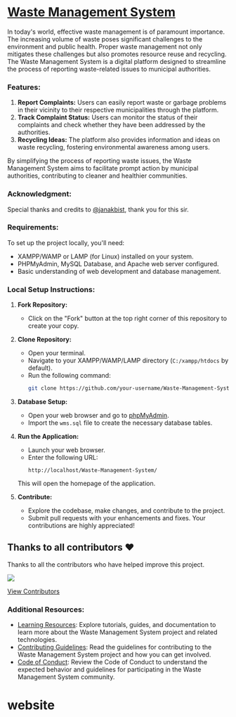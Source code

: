 # [Waste Management System](https://waste-managemnt-system.000webhostapp.com/)

In today's world, effective waste management is of paramount importance. The increasing volume of waste poses significant challenges to the environment and public health. Proper waste management not only mitigates these challenges but also promotes resource reuse and recycling. The Waste Management System is a digital platform designed to streamline the process of reporting waste-related issues to municipal authorities.

### Features:

1. **Report Complaints:** Users can easily report waste or garbage problems in their vicinity to their respective municipalities through the platform.
2. **Track Complaint Status:** Users can monitor the status of their complaints and check whether they have been addressed by the authorities.
3. **Recycling Ideas:** The platform also provides information and ideas on waste recycling, fostering environmental awareness among users.

By simplifying the process of reporting waste issues, the Waste Management System aims to facilitate prompt action by municipal authorities, contributing to cleaner and healthier communities.

### Acknowledgment:

Special thanks and credits to [@janakbist](https://github.com/janakbist/), thank you for this sir.

### Requirements:

To set up the project locally, you'll need:

- XAMPP/WAMP or LAMP (for Linux) installed on your system.
- PHPMyAdmin, MySQL Database, and Apache web server configured.
- Basic understanding of web development and database management.

### Local Setup Instructions:

1. **Fork Repository:**
   - Click on the "Fork" button at the top right corner of this repository to create your copy.

2. **Clone Repository:**
   - Open your terminal.
   - Navigate to your XAMPP/WAMP/LAMP directory (`C:/xampp/htdocs` by default).
   - Run the following command:
     ```bash
     git clone https://github.com/your-username/Waste-Management-System.git
     ```

3. **Database Setup:**
   - Open your web browser and go to [phpMyAdmin](http://localhost/phpmyadmin/).
   - Import the `wms.sql` file to create the necessary database tables.

4. **Run the Application:**
   - Launch your web browser.
   - Enter the following URL:
     ```
     http://localhost/Waste-Management-System/
     ```
   This will open the homepage of the application.

5. **Contribute:**
   - Explore the codebase, make changes, and contribute to the project.
   - Submit pull requests with your enhancements and fixes. Your contributions are highly appreciated!

## Thanks to all contributors ❤

Thanks to all the contributors who have helped improve this project. 

 <a href = "https://github.com/imlakshay08/waste-management-system/graphs/contributors">
   <img src = "https://contrib.rocks/image?repo=imlakshay08/waste-management-system"/>
 </a>
 
[View Contributors](https://github.com/imlakshay08/waste-management-system/graphs/contributors)

### Additional Resources:

- [Learning Resources](LEARN.md): Explore tutorials, guides, and documentation to learn more about the Waste Management System project and related technologies.
- [Contributing Guidelines](CONTRIBUTING.md): Read the guidelines for contributing to the Waste Management System project and how you can get involved.
- [Code of Conduct](CODE_OF_CONDUCT.md): Review the Code of Conduct to understand the expected behavior and guidelines for participating in the Waste Management System community.
# website
